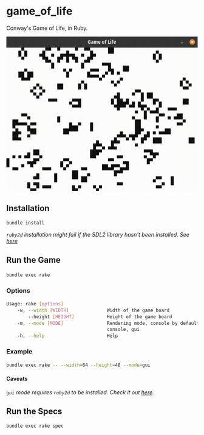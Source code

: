 # game_of_life

Conway's Game of Life, in Ruby.

![Game of Life GIF](assets/game_of_life.gif)

## Installation

```bash
bundle install
```

*`ruby2d` installation might fail if the SDL2 library hasn't been installed. See [here](https://www.ruby2d.com/learn/linux/#install-packages)*

## Run the Game

```bash
bundle exec rake
```

### Options

```bash
Usage: rake [options]
    -w, --width [WIDTH]              Width of the game board
        --height [HEIGHT]            Height of the game board
    -m, --mode [MODE]                Rendering mode, console by default
                                     console, gui
    -h, --help                       Help
```

### Example

```bash
bundle exec rake -- --width=64 --height=48 --mode=gui
```

#### Caveats

*`gui` mode requires `ruby2d` to be installed. Check it out [here](https://www.ruby2d.com/learn/get-started/).*

## Run the Specs

```bash
bundle exec rake spec
```
